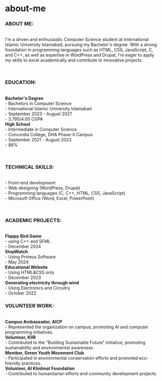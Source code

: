 # about-me
<h3>ABOUT ME:</h3>
<br>I'm a driven and enthusiastic Computer Science student at International Islamic University Islamabad, pursuing my Bachelor's degree. With a strong foundation in programming languages such as HTML, CSS, JavaScript, C, and C++, as well as expertise in WordPress and Drupal, I'm eager to apply my skills to excel academically and contribute to innovative projects.

<br><h3>EDUCATION:</h3>
<br><b>Bachelor's Degree</b>
<br>- Bachelors in Computer Science
<br>- International Islamic University Islamabad
<br>- September 2023 - August 2027
<br>- 3.795/4.00 CGPA
<br><b>High School</b>
<br>- Intermediate in Computer Science
<br>- Concordia College, DHA Phase-II Campus
<br>- September 2021 - August 2023
<br>- 88%

<br><h3>TECHNICAL SKILLS:</h3>
<br>- Front-end development
<br>- Web designing (WordPress, Drupal)
<br>- Programming languages (C, C++, HTML, CSS, JavaScript)
<br>- Microsoft Office (Word, Excel, PowerPoint)

<br><h3>ACADEMIC PROJECTS:</h3>
<br><b>Flappy Bird Game</b>
<br>- using C++ and SFML
<br>- December 2024
<br><b>StopWatch</b>
<br>- Using Proteus Software
<br>- May 2024
<br><b>Educational Website</b>
<br>- Using HTML&CSS only
<br>- December 2023
<br><b>Generating electricity through wind</b>
<br>- Using Electronics and Circuitry
<br>- October 2022
<br><h3>VOLUNTEER WORK:</h3>
<br><b>Campus Ambassador, AICP</b>
<br>- Represented the organization on campus, promoting AI and computer programming initiatives.
<br><b>Volunteer, KIIR</b>
<br>- Contributed to the "Building Sustainable Future" initiative, promoting sustainability and environmental awareness.
<br><b>Member, Green Youth Movement Club</b>
<br>- Participated in environmental conservation efforts and promoted eco-friendly practices.
<br><b>Volunteer, Al Khidmat Foundation</b>
<br>- Contributed to humanitarian efforts and community development projects.

